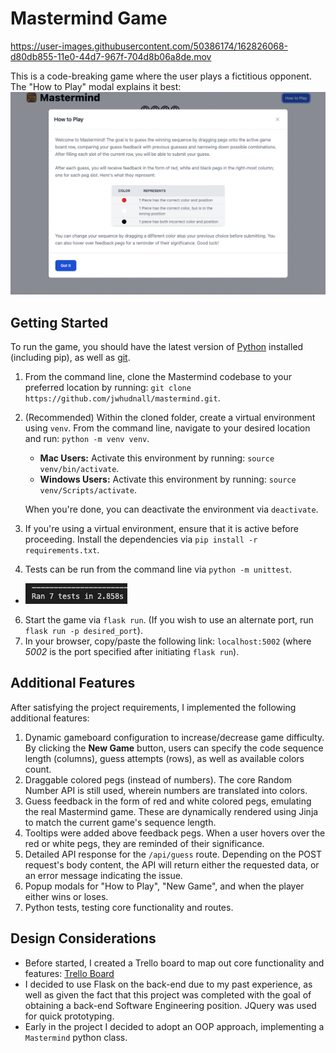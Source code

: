 # Mastermind Game

https://user-images.githubusercontent.com/50386174/162826068-d80db855-11e0-44d7-967f-704d8b06a8de.mov

This is a code-breaking game where the user plays a fictitious opponent. The "How to Play" modal explains it best: 
![How to Play Modal](https://github.com/jwhudnall/mastermind/blob/main/static/images/readme-images/how-to-play.png?raw=true)

## Getting Started
To run the game, you should have the latest version of [Python](https://www.python.org/downloads/) installed (including pip), as well as [git](https://git-scm.com/downloads).

1. From the command line, clone the Mastermind codebase to your preferred location by running: `git clone https://github.com/jwhudnall/mastermind.git`.
2. (Recommended) Within the cloned folder, create a virtual environment using `venv`. From the command line, navigate to your desired location and run: `python -m venv venv`.

   - **Mac Users:** Activate this environment by running: `source venv/bin/activate`.
   - **Windows Users:** Activate this environment by running: `source venv/Scripts/activate`.

   When you're done, you can deactivate the environment via `deactivate`.

3. If you're using a virtual environment, ensure that it is active before proceeding. Install the dependencies via `pip install -r requirements.txt`.
4. Tests can be run from the command line via `python -m unittest`. 
  - ![tests](https://github.com/jwhudnall/mastermind/blob/main/static/images/readme-images/running-tests.png?raw=true)
6. Start the game via `flask run`. (If you wish to use an alternate port, run `flask run -p desired_port`). 
7. In your browser, copy/paste the following link: `localhost:5002` (where _5002_ is the port specified after initiating `flask run`).

## Additional Features
After satisfying the project requirements, I implemented the following additional features:
1. Dynamic gameboard configuration to increase/decrease game difficulty. By clicking the **New Game** button, users can specify the code sequence length (columns), guess attempts (rows), as well as available colors count.
2. Draggable colored pegs (instead of numbers). The core Random Number API is still used, wherein numbers are translated into colors.
3. Guess feedback in the form of red and white colored pegs, emulating the real Mastermind game. These are dynamically rendered using Jinja to match the current game's sequence length.
4. Tooltips were added above feedback pegs. When a user hovers over the red or white pegs, they are reminded of their significance. 
5. Detailed API response for the `/api/guess` route. Depending on the POST request's body content, the API will return either the requested data, or an error message indicating the issue. 
6. Popup modals for "How to Play", "New Game", and when the player either wins or loses.
7. Python tests, testing core functionality and routes.

## Design Considerations
- Before started, I created a Trello board to map out core functionality and features: [Trello Board](https://trello.com/b/efjqNs5f/mastermind)
- I decided to use Flask on the back-end due to my past experience, as well as given the fact that this project was completed with the goal of obtaining a back-end Software Engineering position. JQuery was used for quick prototyping.
- Early in the project I decided to adopt an OOP approach, implementing a `Mastermind` python class.
